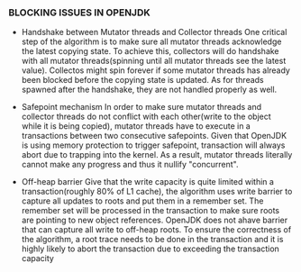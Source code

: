 ### BLOCKING ISSUES IN OPENJDK

- Handshake between Mutator threads and Collector threads
One critical step of the algorithm is to make sure all mutator threads acknowledge the latest copying state. To achieve this, collectors will do handshake with all mutator threads(spinning until all mutator threads see the latest value). Collectos might spin forever if some mutator threads has already been blocked before the copying state is updated. As for threads spawned after the handshake, they are not handled properly as well.

- Safepoint mechanism
In order to make sure mutator threads and collector threads do not conflict with each other(write to the object while it is being copied), mutator threads have to execute in a transactions between two consecutive safepoints. Given that OpenJDK is using memory protection to trigger safepoint, transaction will always abort due to trapping into the kernel. As a result, mutator threads literally cannot make any progress and thus it nullify "concurrent".

- Off-heap barrier
Give that the write capacity is quite limited within a transaction(roughly 80% of L1 cache), the algorithm uses write barrier to capture all updates to roots and put them in a remember set. The remember set will be processed in the transaction to make sure roots are pointing to new object references. OpenJDK does not ahave barrier that can capture all write to off-heap roots. To ensure the correctness of the algorithm, a root trace needs to be done in the transaction and it is highly likely to abort the transaction due to exceeding the transaction capacity
 
